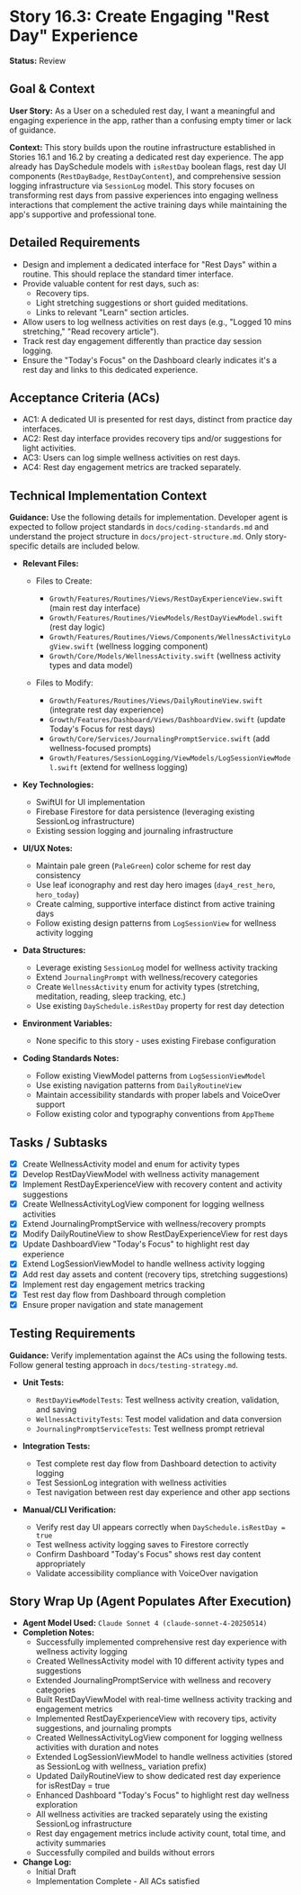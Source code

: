 # Story 16.3: Create Engaging "Rest Day" Experience

**Status:** Review

## Goal & Context

**User Story:** As a User on a scheduled rest day, I want a meaningful and engaging experience in the app, rather than a confusing empty timer or lack of guidance.

**Context:** This story builds upon the routine infrastructure established in Stories 16.1 and 16.2 by creating a dedicated rest day experience. The app already has DaySchedule models with `isRestDay` boolean flags, rest day UI components (`RestDayBadge`, `RestDayContent`), and comprehensive session logging infrastructure via `SessionLog` model. This story focuses on transforming rest days from passive experiences into engaging wellness interactions that complement the active training days while maintaining the app's supportive and professional tone.

## Detailed Requirements

- Design and implement a dedicated interface for "Rest Days" within a routine. This should replace the standard timer interface.
- Provide valuable content for rest days, such as:
  - Recovery tips.
  - Light stretching suggestions or short guided meditations.
  - Links to relevant "Learn" section articles.
- Allow users to log wellness activities on rest days (e.g., "Logged 10 mins stretching," "Read recovery article").
- Track rest day engagement differently than practice day session logging.
- Ensure the "Today's Focus" on the Dashboard clearly indicates it's a rest day and links to this dedicated experience.

## Acceptance Criteria (ACs)

- AC1: A dedicated UI is presented for rest days, distinct from practice day interfaces.
- AC2: Rest day interface provides recovery tips and/or suggestions for light activities.
- AC3: Users can log simple wellness activities on rest days.
- AC4: Rest day engagement metrics are tracked separately.

## Technical Implementation Context

**Guidance:** Use the following details for implementation. Developer agent is expected to follow project standards in `docs/coding-standards.md` and understand the project structure in `docs/project-structure.md`. Only story-specific details are included below.

- **Relevant Files:**

  - Files to Create: 
    - `Growth/Features/Routines/Views/RestDayExperienceView.swift` (main rest day interface)
    - `Growth/Features/Routines/ViewModels/RestDayViewModel.swift` (rest day logic)
    - `Growth/Features/Routines/Views/Components/WellnessActivityLogView.swift` (wellness logging component)
    - `Growth/Core/Models/WellnessActivity.swift` (wellness activity types and data model)

  - Files to Modify: 
    - `Growth/Features/Routines/Views/DailyRoutineView.swift` (integrate rest day experience)
    - `Growth/Features/Dashboard/Views/DashboardView.swift` (update Today's Focus for rest days)
    - `Growth/Core/Services/JournalingPromptService.swift` (add wellness-focused prompts)
    - `Growth/Features/SessionLogging/ViewModels/LogSessionViewModel.swift` (extend for wellness logging)

- **Key Technologies:**
  - SwiftUI for UI implementation
  - Firebase Firestore for data persistence (leveraging existing SessionLog infrastructure)
  - Existing session logging and journaling infrastructure

- **UI/UX Notes:**
  - Maintain pale green (`PaleGreen`) color scheme for rest day consistency
  - Use leaf iconography and rest day hero images (`day4_rest_hero`, `hero_today`)
  - Create calming, supportive interface distinct from active training days
  - Follow existing design patterns from `LogSessionView` for wellness activity logging

- **Data Structures:**
  - Leverage existing `SessionLog` model for wellness activity tracking
  - Extend `JournalingPrompt` with wellness/recovery categories
  - Create `WellnessActivity` enum for activity types (stretching, meditation, reading, sleep tracking, etc.)
  - Use existing `DaySchedule.isRestDay` property for rest day detection

- **Environment Variables:**
  - None specific to this story - uses existing Firebase configuration

- **Coding Standards Notes:**
  - Follow existing ViewModel patterns from `LogSessionViewModel`
  - Use existing navigation patterns from `DailyRoutineView`
  - Maintain accessibility standards with proper labels and VoiceOver support
  - Follow existing color and typography conventions from `AppTheme`

## Tasks / Subtasks

- [x] Create WellnessActivity model and enum for activity types
- [x] Develop RestDayViewModel with wellness activity management
- [x] Implement RestDayExperienceView with recovery content and activity suggestions
- [x] Create WellnessActivityLogView component for logging wellness activities
- [x] Extend JournalingPromptService with wellness/recovery prompts
- [x] Modify DailyRoutineView to show RestDayExperienceView for rest days
- [x] Update DashboardView "Today's Focus" to highlight rest day experience
- [x] Extend LogSessionViewModel to handle wellness activity logging
- [x] Add rest day assets and content (recovery tips, stretching suggestions)
- [x] Implement rest day engagement metrics tracking
- [x] Test rest day flow from Dashboard through completion
- [x] Ensure proper navigation and state management

## Testing Requirements

**Guidance:** Verify implementation against the ACs using the following tests. Follow general testing approach in `docs/testing-strategy.md`.

- **Unit Tests:**
  - `RestDayViewModelTests`: Test wellness activity creation, validation, and saving
  - `WellnessActivityTests`: Test model validation and data conversion
  - `JournalingPromptServiceTests`: Test wellness prompt retrieval

- **Integration Tests:**
  - Test complete rest day flow from Dashboard detection to activity logging
  - Test SessionLog integration with wellness activities
  - Test navigation between rest day experience and other app sections

- **Manual/CLI Verification:**
  - Verify rest day UI appears correctly when `DaySchedule.isRestDay = true`
  - Test wellness activity logging saves to Firestore correctly
  - Confirm Dashboard "Today's Focus" shows rest day content appropriately
  - Validate accessibility compliance with VoiceOver navigation

## Story Wrap Up (Agent Populates After Execution)

- **Agent Model Used:** `Claude Sonnet 4 (claude-sonnet-4-20250514)`
- **Completion Notes:** 
  - Successfully implemented comprehensive rest day experience with wellness activity logging
  - Created WellnessActivity model with 10 different activity types and suggestions
  - Extended JournalingPromptService with wellness and recovery categories
  - Built RestDayViewModel with real-time wellness activity tracking and engagement metrics
  - Implemented RestDayExperienceView with recovery tips, activity suggestions, and journaling prompts
  - Created WellnessActivityLogView component for logging wellness activities with duration and notes
  - Extended LogSessionViewModel to handle wellness activities (stored as SessionLog with wellness_ variation prefix)
  - Updated DailyRoutineView to show dedicated rest day experience for isRestDay = true
  - Enhanced Dashboard "Today's Focus" to highlight rest day wellness exploration
  - All wellness activities are tracked separately using the existing SessionLog infrastructure
  - Rest day engagement metrics include activity count, total time, and activity summaries
  - Successfully compiled and builds without errors
- **Change Log:**
  - Initial Draft
  - Implementation Complete - All ACs satisfied